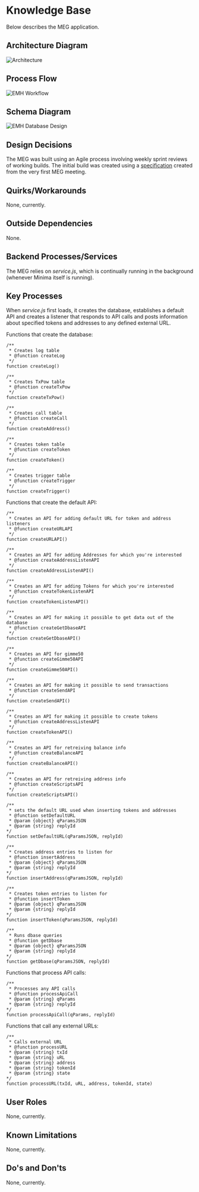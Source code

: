# Knowledge Base

Below describes the MEG application.

## Architecture Diagram

![Architecture](./images/flow.png)

## Process Flow

![EMH Workflow](./images/flow.png)

## Schema Diagram

![EMH Database Design](./images/dbase.png)

## Design Decisions

The MEG was built using an Agile process involving weekly sprint reviews of working builds. The initial build was created using a [specification](./specification.md) created from the very first MEG meeting.

## Quirks/Workarounds

None, currently.

## Outside Dependencies

None.

## Backend Processes/Services

The MEG relies on _service.js_, which is continually running in the background (whenever Minima itself is running).

## Key Processes

When _service.js_ first loads, it creates the database, establishes a default API and creates a listener that responds to API calls and posts information about specified tokens and addresses to any defined external URL.

Functions that create the database:

```
/**
 * Creates log table
 * @function createLog
 */
function createLog()

/**
 * Creates TxPow table
 * @function createTxPow
 */
function createTxPow()

/**
 * Creates call table
 * @function createCall
 */
function createAddress()

/**
 * Creates token table
 * @function createToken
 */
function createToken()

/**
 * Creates trigger table
 * @function createTrigger
 */
function createTrigger()
```

Functions that create the default API:

```
/**
 * Creates an API for adding default URL for token and address listeners
 * @function createURLAPI
 */
function createURLAPI()

/**
 * Creates an API for adding Addresses for which you're interested
 * @function createAddressListenAPI
 */
function createAddressListenAPI()

/**
 * Creates an API for adding Tokens for which you're interested
 * @function createTokenListenAPI
 */
function createTokenListenAPI()

/**
 * Creates an API for making it possible to get data out of the database
 * @function createGetDbaseAPI
 */
function createGetDbaseAPI()

/**
 * Creates an API for gimme50
 * @function createGimme50API
 */
function createGimme50API()

/**
 * Creates an API for making it possible to send transactions
 * @function createSendAPI
 */
function createSendAPI()

/**
 * Creates an API for making it possible to create tokens
 * @function createAddressListenAPI
 */
function createTokenAPI()

/**
 * Creates an API for retreiving balance info
 * @function createBalanceAPI
 */
function createBalanceAPI()

/**
 * Creates an API for retreiving address info
 * @function createScriptsAPI
 */
function createScriptsAPI()

/**
 * sets the default URL used when inserting tokens and addresses
 * @function setDefaultURL
 * @param {object} qParamsJSON
 * @param {string} replyId
*/
function setDefaultURL(qParamsJSON, replyId)

/**
 * Creates address entries to listen for
 * @function insertAddress
 * @param {object} qParamsJSON
 * @param {string} replyId
*/
function insertAddress(qParamsJSON, replyId)

/**
 * Creates token entries to listen for
 * @function insertToken
 * @param {object} qParamsJSON
 * @param {string} replyId
*/
function insertToken(qParamsJSON, replyId)

/**
 * Runs dbase queries
 * @function getDbase
 * @param {object} qParamsJSON
 * @param {string} replyId
*/
function getDbase(qParamsJSON, replyId)
```

Functions that process API calls:

```
/**
 * Processes any API calls
 * @function processApiCall
 * @param {string} qParams
 * @param {string} replyId
*/
function processApiCall(qParams, replyId)
```

Functions that call any external URLs:

```
/**
 * Calls external URL
 * @function processURL
 * @param {string} txId
 * @param {string} uRL
 * @param {string} address
 * @param {string} tokenId
 * @param {string} state
*/
function processURL(txId, uRL, address, tokenId, state)
```

## User Roles

None, currently.

## Known Limitations

None, currently.

## Do's and Don'ts

None, currently.
